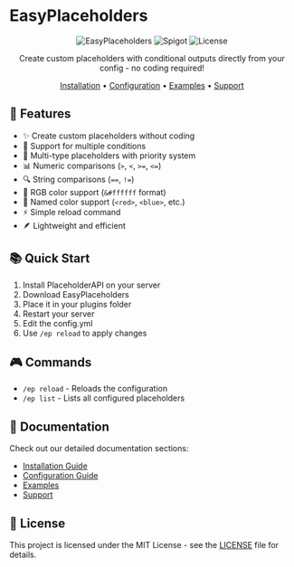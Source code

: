 # EasyPlaceholders

<div align="center">

![EasyPlaceholders](https://img.shields.io/badge/EasyPlaceholders-1.3-blue)
![Spigot](https://img.shields.io/badge/Spigot-1.21+-green)
![License](https://img.shields.io/badge/license-CC%20BY--ND-blue)

Create custom placeholders with conditional outputs directly from your config - no coding required!

[Installation](installation.md) • [Configuration](configuration.md) • [Examples](examples.md) • [Support](support.md)

</div>

## 🚀 Features

- ✨ Create custom placeholders without coding
- 🔄 Support for multiple conditions
- 🎯 Multi-type placeholders with priority system
- 📊 Numeric comparisons (`>`, `<`, `>=`, `<=`)
- 🔍 String comparisons (`==`, `!=`)
- 🎨 RGB color support (`&#ffffff` format)
- 🌈 Named color support (`<red>`, `<blue>`, etc.)
- ⚡ Simple reload command
- 🪶 Lightweight and efficient

## 📚 Quick Start

1. Install PlaceholderAPI on your server
2. Download EasyPlaceholders
3. Place it in your plugins folder
4. Restart your server
5. Edit the config.yml
6. Use `/ep reload` to apply changes

## 🎮 Commands

- `/ep reload` - Reloads the configuration
- `/ep list` - Lists all configured placeholders

## 📖 Documentation

Check out our detailed documentation sections:

- [Installation Guide](installation.md)
- [Configuration Guide](configuration.md)
- [Examples](examples.md)
- [Support](support.md)

## 📄 License

This project is licensed under the MIT License - see the [LICENSE](LICENSE) file for details.
